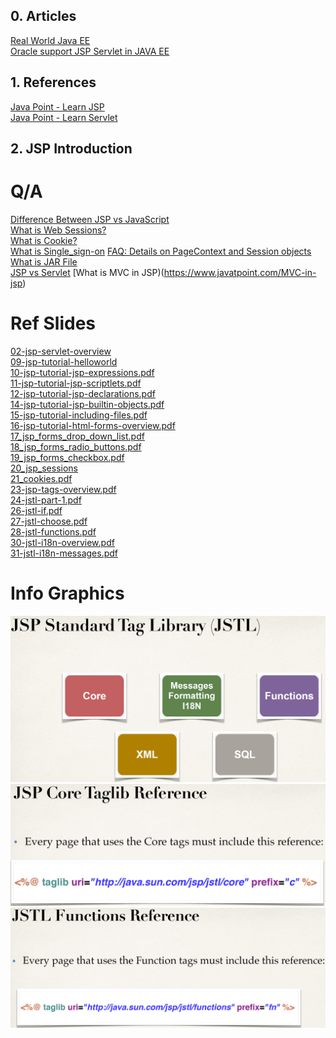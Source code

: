 ## 0. Articles
[Real World Java EE](https://real-world-java-ee.zeef.com/arjan.tijms)\
[Oracle support JSP Servlet in JAVA EE](www.oracle.com/technetwork/java/javaee/tech/index.html)

## 1. References
[Java Point - Learn JSP](https://www.javatpoint.com/jsp-tutorial)\
[Java Point - Learn Servlet](https://www.javatpoint.com/servlet-tutorial)

## 2. JSP Introduction


# Q/A
[Difference Between JSP vs JavaScript](https://www.educba.com/jsp-vs-javascript/)\
[What is Web Sessions?](https://stackoverflow.com/questions/3804209/what-are-sessions-how-do-they-work)\
[What is Cookie?](http://www.whatarecookies.com/)\
[What is Single_sign-on](https://en.wikipedia.org/wiki/Single_sign-on)
[FAQ: Details on PageContext and Session objects](https://www.udemy.com/course/jsp-tutorial/learn/lecture/6081918#overview)\
[What is JAR File](https://www.geeksforgeeks.org/jar-files-java/)\
[JSP vs Servlet](https://www.quora.com/What-is-the-difference-between-Java-servlets-and-JSP)
[What is MVC in JSP)(https://www.javatpoint.com/MVC-in-jsp)

# Ref Slides
[02-jsp-servlet-overview](https://github.com/Blackdog-Programmer/JSP/blob/master/reference/02-jsp-servlet-overview.pdf)\
[09-jsp-tutorial-helloworld](https://github.com/Blackdog-Programmer/JSP/blob/master/reference/09-jsp-tutorial-helloworld.pdf)\
[10-jsp-tutorial-jsp-expressions.pdf](https://github.com/Blackdog-Programmer/JSP/blob/master/reference/10-jsp-tutorial-jsp-expressions.pdf)\
[11-jsp-tutorial-jsp-scriptlets.pdf](https://github.com/Blackdog-Programmer/JSP/blob/master/reference/11-jsp-tutorial-jsp-scriptlets.pdf)\
[12-jsp-tutorial-jsp-declarations.pdf](https://github.com/Blackdog-Programmer/JSP/blob/master/reference/12-jsp-tutorial-jsp-declarations.pdf)\
[14-jsp-tutorial-jsp-builtin-objects.pdf](https://github.com/Blackdog-Programmer/JSP/blob/master/reference/14-jsp-tutorial-jsp-builtin-objects.pdf)\
[15-jsp-tutorial-including-files.pdf](https://github.com/Blackdog-Programmer/JSP/blob/master/reference/15-jsp-tutorial-including-files.pdf)\
[16-jsp-tutorial-html-forms-overview.pdf](https://github.com/Blackdog-Programmer/JSP/blob/master/reference/16-jsp-tutorial-html-forms-overview.pdf)\
[17_jsp_forms_drop_down_list.pdf](https://github.com/Blackdog-Programmer/JSP/blob/master/reference/17_jsp_forms_drop_down_list.pdf)\
[18_jsp_forms_radio_buttons.pdf](https://github.com/Blackdog-Programmer/JSP/blob/master/reference/18_jsp_forms_radio_buttons.pdf)\
[19_jsp_forms_checkbox.pdf](https://github.com/Blackdog-Programmer/JSP/blob/master/reference/19_jsp_forms_checkbox.pdf)\
[20_jsp_sessions](https://github.com/Blackdog-Programmer/JSP/blob/master/reference/20_jsp_sessions.pdf)\
[21_cookies.pdf](https://github.com/Blackdog-Programmer/JSP/blob/master/reference/21_cookies.pdf)\
[23-jsp-tags-overview.pdf](https://github.com/Blackdog-Programmer/JSP/blob/master/reference/23-jsp-tags-overview.pdf)\
[24-jstl-part-1.pdf](https://github.com/Blackdog-Programmer/JSP/blob/master/reference/24-jstl-part-1.pdf)\
[26-jstl-if.pdf](https://github.com/Blackdog-Programmer/JSP/blob/master/reference/26-jstl-if.pdf)\
[27-jstl-choose.pdf](https://github.com/Blackdog-Programmer/JSP/blob/master/reference/27-jstl-choose.pdf)\
[28-jstl-functions.pdf](https://github.com/Blackdog-Programmer/JSP/blob/master/reference/28-jstl-functions.pdf)\
[30-jstl-i18n-overview.pdf](https://github.com/Blackdog-Programmer/JSP/blob/master/reference/30-jstl-i18n-overview.pdf)\
[31-jstl-i18n-messages.pdf](https://github.com/Blackdog-Programmer/JSP/blob/master/reference/31-jstl-i18n-messages.pdf)

# Info Graphics
![JSTL_ServiceTags.png](https://github.com/Blackdog-Programmer/JSP/blob/master/reference/JSTL_ServiceTags.png)\
![JSTL_CoreTag_Include.png](https://github.com/Blackdog-Programmer/JSP/blob/master/reference/JSTL_CoreTag_Include.png)\
![JSTL_FunctionTag_Include.png](https://github.com/Blackdog-Programmer/JSP/blob/master/reference/JSTL_FunctionTag_Include.png)
